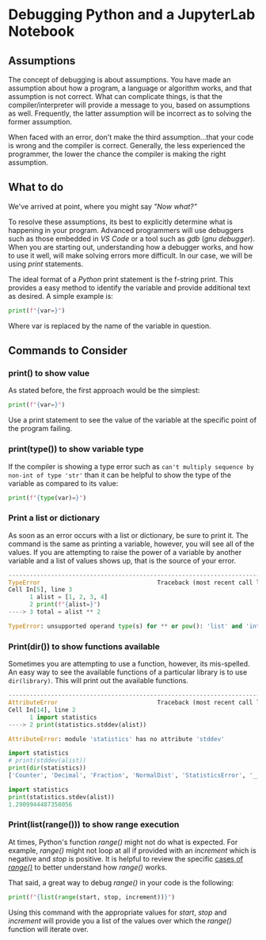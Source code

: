 # Debugging Python and a JupyterLab Notebook
## Assumptions
The concept of debugging is about assumptions. You have made an assumption about how a program, a language or algorithm works, and that assumption is not correct. What can complicate things, is that the compiler/interpreter will provide a message to you, based on assumptions as well. Frequently, the latter assumption will be incorrect as to solving the former assumption.


When faced with an error, don't make the third assumption...that your code is wrong and the compiler is correct. Generally, the less experienced the programmer, the lower the chance the compiler is making the right assumption.

## What to do
We've arrived at point, where you might say *"Now what?"*

To resolve these assumptions, its best to explicitly determine what is happening in your program. Advanced programmers will use debuggers such as those embedded in *VS Code* or a tool such as *gdb* (*gnu debugger*). When you are starting out, understanding how a debugger works, and how to use it well, will make solving errors more difficult. In our case, we will be using *print* statements. 

The ideal format of a *Python* print statement is the f-string print. This provides a easy method to identify the variable and provide additional text as desired. A simple example is:
```python
print(f"{var=}")
```

Where var is replaced by the name of the variable in question.

## Commands to Consider
### print() to show value
As stated before, the first approach would be the simplest:
```python
print(f"{var=}")
```
Use a print statement to see the value of the variable at the specific point of the program failing.

### print(type()) to show variable type
If the compiler is showing a type error such as `can't multiply sequence by non-int of type 'str'` than it can be helpful to show the type of the variable as compared to its value:
```python
print(f"{type(var)=}")
```

### Print a list or dictionary
As soon as an error occurs with a list or dictionary, be sure to print it. The command is the same as printing a variable, however, you will see all of the values. If you are attempting to raise the power of a variable by another variable and a list of values shows up, that is the source of your error.

```python
---------------------------------------------------------------------------
TypeError                                 Traceback (most recent call last)
Cell In[5], line 3
      1 alist = [1, 2, 3, 4]
      2 print(f"{alist=}")
----> 3 total = alist ** 2

TypeError: unsupported operand type(s) for ** or pow(): 'list' and 'int'
```

### Print(dir()) to show functions available
Sometimes you are attempting to use a function, however, its mis-spelled. An easy way to see the available functions of a particular library is to use `dir(library)`. This will print out the available functions.
```python
---------------------------------------------------------------------------
AttributeError                            Traceback (most recent call last)
Cell In[14], line 2
      1 import statistics
----> 2 print(statistics.stddev(alist))

AttributeError: module 'statistics' has no attribute 'stddev'

import statistics
# print(stddev(alist))
print(dir(statistics))
['Counter', 'Decimal', 'Fraction', 'NormalDist', 'StatisticsError', '__all__', '__builtins__', '__cached__', '__doc__', '__file__', '__loader__', '__name__', '__package__', '__spec__', '_coerce', '_convert', '_exact_ratio', '_fail_neg', '_find_lteq', '_find_rteq', '_isfinite', '_normal_dist_inv_cdf', '_ss', '_sum', 'bisect_left', 'bisect_right', 'erf', 'exp', 'fabs', 'fmean', 'fsum', 'geometric_mean', 'groupby', 'harmonic_mean', 'hypot', 'itemgetter', 'log', 'math', 'mean', 'median', 'median_grouped', 'median_high', 'median_low', 'mode', 'multimode', 'numbers', 'pstdev', 'pvariance', 'quantiles', 'random', 'sqrt', 'stdev', 'tau', 'variance']

import statistics
print(statistics.stdev(alist))
1.2909944487358056
```

### Print(list(range())) to show range execution
At times, Python's function *range()* might not do what is expected. For example, *range()* might not loop at all if provided with an *increment* which is negative and *stop* is positive. It is helpful to review the specific [cases of *range()*](https://docs.python.org/3/library/stdtypes.html#ranges) to better understand how *range()* works.

That said, a great way to debug *range()* in your code is the following:
```python
print(f"{list(range(start, stop, increment))}")
```
Using this command with the appropriate values for *start*, *stop* and *increment* will provide you a list of the values over which the *range()* function will iterate over.
